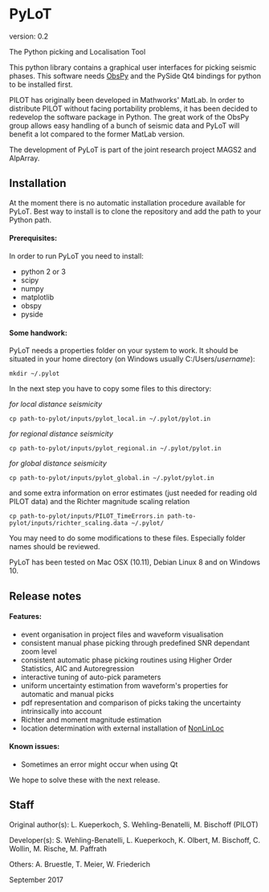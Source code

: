 # PyLoT

version: 0.2

The Python picking and Localisation Tool

This python library contains a graphical user interfaces for picking
seismic phases. This software needs [ObsPy][ObsPy]
and the PySide Qt4 bindings for python to be installed first.

PILOT has originally been developed in Mathworks' MatLab. In order to
distribute PILOT without facing portability problems, it has been decided
to redevelop the software package in Python. The great work of the ObsPy
group allows easy handling of a bunch of seismic data and PyLoT will
benefit a lot compared to the former MatLab version.

The development of PyLoT is part of the joint research project MAGS2 and AlpArray.

## Installation

At the moment there is no automatic installation procedure available for PyLoT.
Best way to install is to clone the repository and add the path to your Python path.

#### Prerequisites:

In order to run PyLoT you need to install:

- python 2 or 3
- scipy
- numpy
- matplotlib
- obspy
- pyside

#### Some handwork:

PyLoT needs a properties folder on your system to work. It should be situated in your home directory 
(on Windows usually C:/Users/*username*):

    mkdir ~/.pylot

In the next step you have to copy some files to this directory:

*for local distance seismicity*

    cp path-to-pylot/inputs/pylot_local.in ~/.pylot/pylot.in

*for regional distance seismicity*

    cp path-to-pylot/inputs/pylot_regional.in ~/.pylot/pylot.in

*for global distance seismicity*

    cp path-to-pylot/inputs/pylot_global.in ~/.pylot/pylot.in

and some extra information on error estimates (just needed for reading old PILOT data) and the Richter magnitude scaling relation

    cp path-to-pylot/inputs/PILOT_TimeErrors.in path-to-pylot/inputs/richter_scaling.data ~/.pylot/

You may need to do some modifications to these files. Especially folder names should be reviewed.

PyLoT has been tested on Mac OSX (10.11), Debian Linux 8 and on Windows 10.


## Release notes

#### Features:

- event organisation in project files and waveform visualisation
- consistent manual phase picking through predefined SNR dependant zoom level
- consistent automatic phase picking routines using Higher Order Statistics, AIC and Autoregression
- interactive tuning of auto-pick parameters
- uniform uncertainty estimation from waveform's properties for automatic and manual picks
- pdf representation and comparison of picks taking the uncertainty intrinsically into account 
- Richter and moment magnitude estimation
- location determination with external installation of [NonLinLoc](http://alomax.free.fr/nlloc/index.html)

#### Known issues:

- Sometimes an error might occur when using Qt

We hope to solve these with the next release.

## Staff

Original author(s): L. Kueperkoch, S. Wehling-Benatelli, M. Bischoff (PILOT)

Developer(s): S. Wehling-Benatelli, L. Kueperkoch, K. Olbert, M. Bischoff,
              C. Wollin, M. Rische, M. Paffrath

Others: A. Bruestle, T. Meier, W. Friederich


[ObsPy]: http://github.com/obspy/obspy/wiki

September 2017
